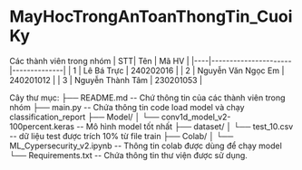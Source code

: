 # MayHocTrongAnToanThongTin_CuoiKy
Các thành viên trong nhóm
| STT| Tên                  | Mã HV        |
|----|----------------------|--------------|
| 1  | Lê Bá Trực           | 240202016    |
| 2  | Nguyễn Văn Ngọc Em   | 240201012    |
| 3  | Nguyễn Thành Tâm     | 230201053    |

Cây thư mục:
├── README.md -- Chứ thông tin của các thành viên trong nhóm
├── main.py -- Chứa thông tin code load model và chạy classification_report
├── Model/
│   └── conv1d_model_v2-100percent.keras -- Mô hình model tốt nhất
├── dataset/
│   └── test_10.csv -- dữ liệu test được trích 10% từ file train
├── Colab/
│   └── ML_Cypersecurity_v2.ipynb -- Thông tin colab được dùng để chạy model
└── Requirements.txt -- Chứa thông tin thư viện được sử dụng.
